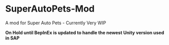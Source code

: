 # SuperAutoPets-Mod
A mod for Super Auto Pets - Currently Very WIP

**On Hold until BepInEx is updated to handle the newest Unity version used in SAP**
